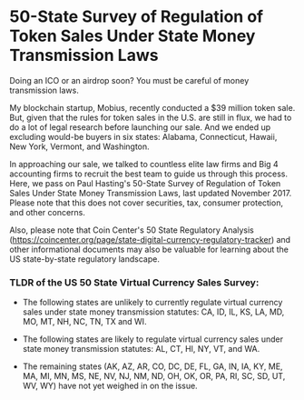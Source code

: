 # 50-State Survey of Regulation of Token Sales Under State Money Transmission Laws

Doing an ICO or an airdrop soon? You must be careful of money transmission  laws. 

My blockchain startup, Mobius, recently conducted a $39 million token sale. But, given that the rules for token sales in the U.S. are still in flux, we had to do a lot of legal research before launching our sale. And we ended up excluding would-be buyers in six states: Alabama, Connecticut, Hawaii, New York, Vermont, and Washington.

In approaching our sale, we talked to countless elite law firms and Big 4 accounting firms to recruit the best team to guide us through this process. Here, we pass on Paul Hasting's 50-State Survey of Regulation of Token Sales Under State Money Transmission Laws, last updated November 2017. Please note that this does not cover securities, tax, consumer protection, and other concerns. 

Also, please note that Coin Center's 50 State Regulatory Analysis (https://coincenter.org/page/state-digital-currency-regulatory-tracker) and other informational documents may also be valuable for learning about the US state-by-state regulatory landscape. 


### TLDR of the US 50 State Virtual Currency Sales Survey:
* The following states are unlikely to currently regulate virtual currency sales under state money transmission statutes: CA, ID, IL, KS, LA, MD, MO, MT, NH, NC, TN, TX and WI.

* The following states are likely to regulate virtual currency sales under state money transmission statutes: AL, CT, HI, NY, VT, and WA.

* The remaining states (AK, AZ, AR, CO, DC, DE, FL, GA, IN, IA, KY, ME, MA, MI, MN, MS, NE, NV, NJ, NM, ND, OH, OK, OR, PA, RI, SC, SD, UT, WV, WY) have not yet weighed in on the issue.
